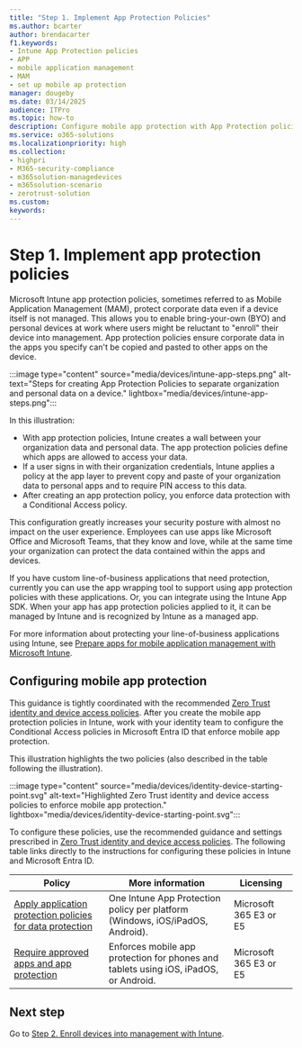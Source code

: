 ```yaml
---
title: "Step 1. Implement App Protection Policies"
ms.author: bcarter
author: brendacarter
f1.keywords:
- Intune App Protection policies
- APP
- mobile application management
- MAM
- set up mobile ap protection
manager: dougeby
ms.date: 03/14/2025
audience: ITPro
ms.topic: how-to
description: Configure mobile app protection with App Protection policies (APP) to prevent specified corporate data from being copied and pasted to other apps. 
ms.service: o365-solutions
ms.localizationpriority: high
ms.collection:
- highpri
- M365-security-compliance
- m365solution-managedevices
- m365solution-scenario
- zerotrust-solution
ms.custom: 
keywords: 
---
```


# Step 1. Implement app protection policies

Microsoft Intune app protection policies, sometimes referred to as Mobile Application Management (MAM), protect corporate data even if a device itself is not managed. This allows you to enable bring-your-own (BYO) and personal devices at work where users might be reluctant to "enroll" their device into management. App protection policies ensure corporate data in the apps you specify can't be copied and pasted to other apps on the device.

:::image type="content" source="media/devices/intune-app-steps.png" alt-text="Steps for creating App Protection Policies to separate organization and personal data on a device." lightbox="media/devices/intune-app-steps.png":::

In this illustration:

- With app protection policies, Intune creates a wall between your organization data and personal data. The app protection policies define which apps are allowed to access your data.
- If a user signs in with their organization credentials, Intune applies a policy at the app layer to prevent copy and paste of your organization data to personal apps and to require PIN access to this data.
- After creating an app protection policy, you enforce data protection with a Conditional Access policy.

This configuration greatly increases your security posture with almost no impact on the user experience. Employees can use apps like Microsoft Office and Microsoft Teams, that they know and love, while at the same time your organization can protect the data contained within the apps and devices.

If you have custom line-of-business applications that need protection, currently you can use the app wrapping tool to support using app protection policies with these applications. Or, you can integrate using the Intune App SDK. When your app has app protection policies applied to it, it can be managed by Intune and is recognized by Intune as a managed app. 

For more information about protecting your line-of-business applications using Intune, see [Prepare apps for mobile application management with Microsoft Intune](/mem/intune-service/developer/apps-prepare-mobile-application-management).

## Configuring mobile app protection

This guidance is tightly coordinated with the recommended [Zero Trust identity and device access policies](zero-trust-identity-device-access-policies-overview.md). After you create the mobile app protection policies in Intune, work with your identity team to configure the Conditional Access policies in Microsoft Entra ID that enforce mobile app protection. 

This illustration highlights the two policies (also described in the table following the illustration).

:::image type="content" source="media/devices/identity-device-starting-point.svg" alt-text="Highlighted Zero Trust identity and device access policies to enforce mobile app protection." lightbox="media/devices/identity-device-starting-point.svg":::

To configure these policies, use the recommended guidance and settings prescribed in [Zero Trust identity and device access policies](zero-trust-identity-device-access-policies-overview.md). The following table links directly to the instructions for configuring these policies in Intune and Microsoft Entra ID.

|Policy  |More information  |Licensing  |
|---------|---------|---------|
|  [Apply application protection policies for data protection](zero-trust-identity-device-access-policies-common.md#app-protection-policies)       | One Intune App Protection policy per platform (Windows, iOS/iPadOS, Android).        | Microsoft 365 E3 or E5        |
| [Require approved apps and app protection](zero-trust-identity-device-access-policies-common.md)       |  Enforces mobile app protection for phones and tablets using iOS, iPadOS, or Android.   |  Microsoft 365 E3 or E5       |

## Next step

Go to [Step 2. Enroll devices into management with Intune](manage-devices-with-intune-enroll.md). 
